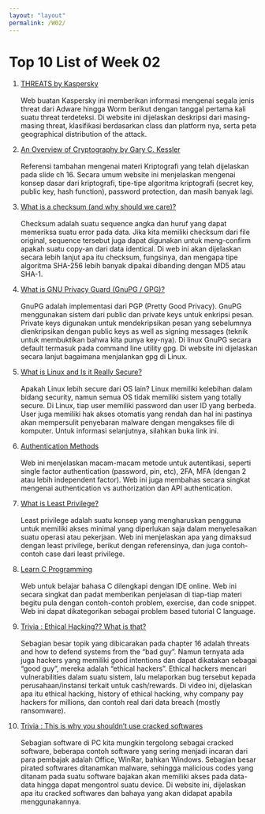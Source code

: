 ```yaml
---
layout: "layout"
permalink: /W02/
---
```


# Top 10 List of Week 02

1. [THREATS by Kaspersky](https://threats.kaspersky.com/en/threat/)<br><br>
Web buatan Kaspersky ini memberikan informasi mengenai segala jenis threat dari Adware hingga Worm berikut dengan tanggal pertama kali suatu threat terdeteksi. Di website ini dijelaskan deskripsi dari masing-masing threat, klasifikasi berdasarkan class dan platform nya, serta peta geographical distribution of the attack.

2. [An Overview of Cryptography by Gary C. Kessler](https://www.garykessler.net/library/crypto.html)<br><br>
Referensi tambahan mengenai materi Kriptografi yang telah dijelaskan pada slide ch 16. Secara umum website ini menjelaskan mengenai konsep dasar dari kriptografi, tipe-tipe algoritma kriptografi (secret key, public key, hash function), password protection, dan masih banyak lagi.

3. [What is a checksum (and why should we care)?](https://www.howtogeek.com/363735/what-is-a-checksum-and-why-should-you-care/)<br><br>
Checksum adalah suatu sequence angka dan huruf yang dapat memeriksa suatu error pada data. Jika kita memiliki checksum dari file original, sequence tersebut juga dapat digunakan untuk meng-confirm apakah suatu copy-an dari data identical. Di web ini akan dijelaskan secara lebih lanjut apa itu checksum, fungsinya, dan mengapa tipe algoritma SHA-256 lebih banyak dipakai dibanding dengan MD5 atau SHA-1.

4. [What is GNU Privacy Guard (GnuPG / GPG)?](https://www.privex.io/articles/what-is-gpg#what-is-gpg-pgp)<br><br>
GnuPG adalah implementasi dari PGP (Pretty Good Privacy). GnuPG menggunakan sistem dari public dan private keys untuk enkripsi pesan. Private keys digunakan untuk mendekripsikan pesan yang sebelumnya dienkripsikan dengan public keys as well as signing messages (teknik untuk membuktikan bahwa kita punya key-nya). Di linux GnuPG secara default termasuk pada command line utility gpg. Di website ini dijelaskan secara lanjut bagaimana menjalankan gpg di Linux.

5. [What is Linux and Is it Really Secure?](https://www.kaspersky.com/resource-center/definitions/linux)<br><br>
Apakah Linux lebih secure dari OS lain? Linux memiliki kelebihan dalam bidang security, namun semua OS tidak memiliki sistem yang totally secure. Di Linux, tiap user memiliki password dan user ID yang berbeda. User juga memiliki hak akses otomatis yang rendah dan hal ini pastinya akan mempersulit penyebaran malware dengan mengakses file di komputer. Untuk informasi selanjutnya, silahkan buka link ini.

6. [Authentication Methods](https://www.okta.com/blog/2019/02/the-ultimate-authentication-playbook/)<br><br>
Web ini menjelaskan macam-macam metode untuk autentikasi, seperti single factor authentication (password, pin, etc), 2FA, MFA (dengan 2 atau lebih independent factor). Web ini juga membahas secara singkat mengenai authentication vs authorization dan API authentication.

7. [What is Least Privilege?](https://us-cert.cisa.gov/bsi/articles/knowledge/principles/least-privilege)<br><br>
Least privilege adalah suatu konsep yang mengharuskan pengguna untuk memiliki akses minimal yang diperlukan saja dalam menyelesaikan suatu operasi atau pekerjaan.  Web ini menjelaskan apa yang dimaksud dengan least privilege, berikut dengan referensinya, dan juga contoh-contoh case dari least privilege.

8. [Learn C Programming](https://www.learn-c.org/en/)<br><br>
Web untuk belajar bahasa C dilengkapi dengan IDE online. Web ini secara singkat dan padat memberikan penjelasan di tiap-tiap materi begitu pula dengan contoh-contoh problem, exercise, dan code snippet. Web ini dapat dikategorikan sebagai problem based tutorial C language.

9. [Trivia : Ethical Hacking?? What is that?](https://www.youtube.com/watch?v=1Gti2emO-uk)<br><br>
Sebagian besar topik yang dibicarakan pada chapter 16 adalah threats and how to defend systems from the “bad guy”. Namun ternyata ada juga hackers yang memiliki good intentions dan dapat dikatakan sebagai “good guy”, mereka adalah “ethical hackers”. Ethical hackers mencari vulnerabilities dalam suatu sistem, lalu melaporkan bug tersebut kepada perusahaan/instansi terkait untuk cash/rewards. Di video ini, dijelaskan apa itu ethical hacking, history of ethical hacking, why company pay hackers for millions, dan contoh real dari data breach (mostly ransomware).

10. [Trivia : This is why you shouldn’t use cracked softwares](https://provarex.com/cracked-software-and-why-you-shouldnt-use-them/)<br><br>
Sebagian software di PC kita mungkin tergolong sebagai cracked software, beberapa contoh software yang sering menjadi incaran dari para pembajak adalah Office, WinRar, bahkan Windows. Sebagian besar pirated softwares ditanamkan malware, sehingga malicious codes yang ditanam pada suatu software bajakan akan memiliki akses pada data-data hingga dapat mengontrol suatu device. Di website ini, dijelaskan apa itu cracked softwares dan bahaya yang akan didapat apabila menggunakannya.

